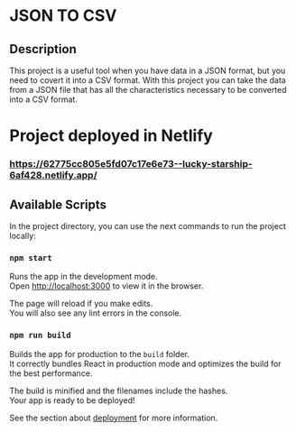 # JSON TO CSV

## Description
This project is a useful tool when you have data in a JSON format, but you need to covert it into a CSV format. With this project you can take the data from a JSON file that has all the characteristics necessary to be converted into a CSV format.

# Project deployed in Netlify
### https://62775cc805e5fd07c17e6e73--lucky-starship-6af428.netlify.app/

## Available Scripts

In the project directory, you can use the next commands to run the project locally:

### `npm start`

Runs the app in the development mode.\
Open [http://localhost:3000](http://localhost:3000) to view it in the browser.

The page will reload if you make edits.\
You will also see any lint errors in the console.


### `npm run build`

Builds the app for production to the `build` folder.\
It correctly bundles React in production mode and optimizes the build for the best performance.

The build is minified and the filenames include the hashes.\
Your app is ready to be deployed!

See the section about [deployment](https://facebook.github.io/create-react-app/docs/deployment) for more information.
